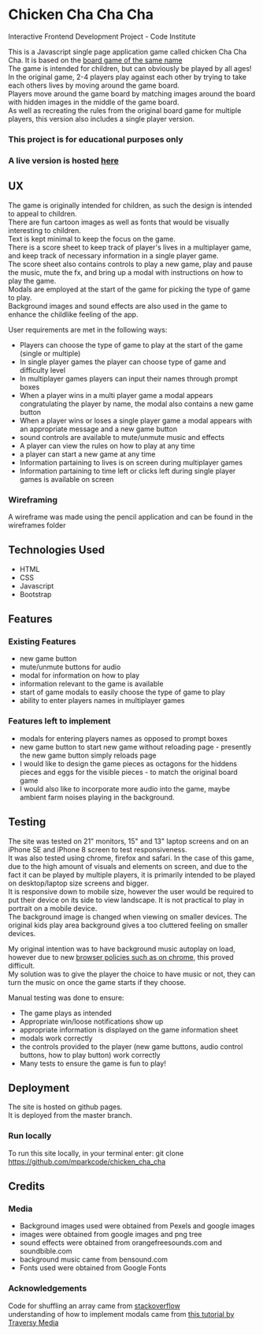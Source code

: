# Chicken Cha Cha Cha

Interactive Frontend Development Project - Code Institute

This is a Javascript single page application game called chicken Cha Cha Cha. It is based on the [board game of the same name](https://boardgamegeek.com/boardgame/3570/chicken-cha-cha-cha)  
The game is intended for children, but can obviously be played by all ages!  
In the original game, 2-4 players play against each other by trying to take each others lives by moving around the game board.  
Players move around the game board by matching images around the board with hidden images in the middle of the game board.  
As well as recreating the rules from the original board game for multiple players, this version also includes a single player version.  

### This project is for educational purposes only

### A live version is hosted [here](https://mparkcode.github.io/chicken_cha_cha/)  

## UX

The game is originally intended for children, as such the design is intended to appeal to children.  
There are fun cartoon images as well as fonts that would be visually interesting to children.  
Text is kept minimal to keep the focus on the game.  
There is a score sheet to keep track of player's lives in a multiplayer game, and keep track of necessary information in a single player game.  
The score sheet also contains controls to play a new game, play and pause the music, mute the fx, and bring up a modal with instructions on how to play the game.  
Modals are employed at the start of the game for picking the type of game to play.  
Background images and sound effects are also used in the game to enhance the childlike feeling of the app.  

User requirements are met in the following ways:  
* Players can choose the type of game to play at the start of the game (single or multiple)
* In single player games the player can choose type of game and difficulty level
* In multiplayer games players can input their names through prompt boxes
* When a player wins in a multi player game a modal appears congratulating the player by name, the modal also contains a new game button
* When a player wins or loses a single player game a modal appears with an appropriate message and a new game button
* sound controls are available to mute/unmute music and effects
* A player can view the rules on how to play at any time
* a player can start a new game at any time
* Information partaining to lives is on screen during multiplayer games
* Information partaining to time left or clicks left during single player games is available on screen

### Wireframing

A wireframe was made using the pencil application and can be found in the wireframes folder

## Technologies Used
* HTML
* CSS
* Javascript
* Bootstrap


## Features

### Existing Features
* new game button
* mute/unmute buttons for audio
* modal for information on how to play
* information relevant to the game is available
* start of game modals to easily choose the type of game to play
* ability to enter players names in multiplayer games

### Features left to implement
* modals for entering players names as opposed to prompt boxes
* new game button to start new game without reloading page - presently the new game button simply reloads page
* I would like to design the game pieces as octagons for the hiddens pieces and eggs for the visible pieces - to match the original board game
* I would also like to incorporate more audio into the game, maybe ambient farm noises playing in the background.

## Testing
The site was tested on 21" monitors, 15" and 13" laptop screens and on an iPhone SE and iPhone 8 screen to test responsiveness.  
It was also tested using chrome, firefox and safari.
In the case of this game, due to the high amount of visuals and elements on screen, and due to the fact it can be played by multiple players, it is primarily intended to be played on desktop/laptop size screens and bigger.  
It is responsive down to mobile size, however the user would be required to put their device on its side to view landscape. It is not practical to play in portrait on a mobile device.  
The background image is changed when viewing on smaller devices. The original kids play area background gives a too cluttered feeling on smaller devices.  

My original intention was to have background music autoplay on load, however due to new [browser policies such as on chrome](https://developers.google.com/web/updates/2017/09/autoplay-policy-changes), this proved difficult.  
My solution was to give the player the choice to have music or not, they can turn the music on once the game starts if they choose.   

Manual testing was done to ensure:
* The game plays as intended
* Appropriate win/loose notifications show up
* appropriate information is displayed on the game information sheet
* modals work correctly
* the controls provided to the player (new game buttons, audio control buttons, how to play button) work correctly
* Many tests to ensure the game is fun to play!

## Deployment
The site is hosted on github pages.  
It is deployed from the master branch. 

### Run locally
To run this site locally, in your terminal enter: git clone https://github.com/mparkcode/chicken_cha_cha

## Credits

### Media
* Background images used were obtained from Pexels and google images
* images were obtained from google images and png tree
* sound effects were obtained from orangefreesounds.com and soundbible.com
* background music came from bensound.com
* Fonts used were obtained from Google Fonts

### Acknowledgements
Code for shuffling an array came from [stackoverflow](https://stackoverflow.com/questions/6274339/how-can-i-shuffle-an-array)  
understanding of how to implement modals came from [this tutorial by Traversy Media](https://www.youtube.com/watch?v=6ophW7Ask_0)  